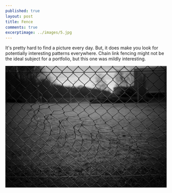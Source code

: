 ```yaml
---
published: true
layout: post
title: Fence 
comments: true
excerptimage: ../images/5.jpg
---
```


It's pretty hard to find a picture every day. But, it does make you look for potentially interesting patterns everywhere. Chain link fencing might not be the ideal subject for a portfolio, but this one was mildly interesting. 

[![Image 5/365](../images/5.jpg)](https://www.flickr.com/gp/tmadhavan/wa4m71)